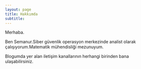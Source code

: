```yaml
---
layout: page
title: Hakkımda
subtitle:
---
```






Merhaba.

Ben Semanur.Siber güvenlik operasyon merkezinde analist olarak çalışıyorum.Matematik mühendisliği mezunuyum.

Blogumda yer alan iletişim kanallarının herhangi birinden bana ulaşabilirsiniz.


